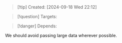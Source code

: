 
>[!tip] Created: [2024-09-18 Wed 22:12]

>[!question] Targets: 

>[!danger] Depends: 

We should avoid passing large data wherever possible.